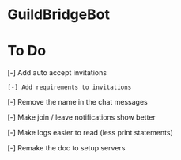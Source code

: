 # GuildBridgeBot

# To Do

[-] Add auto accept invitations
    
    [-] Add requirements to invitations
    
[-] Remove the name in the chat messages

[-] Make join / leave notifications show better

[-] Make logs easier to read (less print statements)

[-] Remake the doc to setup servers

